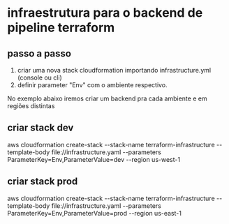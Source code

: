 # infraestrutura para o backend de pipeline terraform

## passo a passo
1. criar uma nova stack cloudformation importando infrastructure.yml (console ou cli)
2. definir parameter "Env" com o ambiente respectivo.

No exemplo abaixo iremos criar um backend pra cada ambiente e em regiões distintas

## criar stack dev
aws cloudformation create-stack --stack-name terraform-infrastructure --template-body file://infrastructure.yaml --parameters ParameterKey=Env,ParameterValue=dev --region us-west-1

## criar stack prod
aws cloudformation create-stack --stack-name terraform-infrastructure --template-body file://infrastructure.yaml --parameters ParameterKey=Env,ParameterValue=prod --region us-east-1
